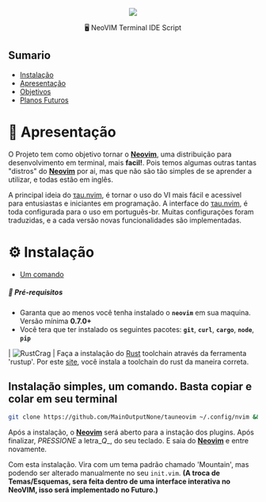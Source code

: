 [//]: # (<p align="center"> <img src="https://user-images.githubusercontent.com/107779952/175798381-7dd2e8e9-4bb6-4eef-96e3-248e4d43743a.png"/></p>)
<p align="center"> <img src="https://user-images.githubusercontent.com/107779952/175799142-237b87c4-230b-4c9d-93ea-d098e54b6a85.png"/></p>

<p align="center"> 🖥 NeoVIM Terminal IDE Script </p>

## Sumario
- [Instalação](#Instalação)
- [Apresentação](#Apresentação)
- [Objetivos](#Obj)
- [Planos Futuros](#future)

# 👔 <a id="Apresentação"></a>Apresentação

O Projeto tem como objetivo tornar o **[Neovim](https://neovim.io)**, uma distribuição para desenvolvimento em terminal, mais **facil!**. Pois temos algumas outras tantas "distros" do **[Neovim](https://neovim.io)** por ai, mas que não são tão simples de se aprender a utilizar, e todas estão em inglês.

A principal ideia do [τau.nvim](https://github.com/MainOutputNone/tauneovim), é tornar o uso do VI mais fácil e acessivel para entusiastas e iniciantes em programação. A interface do [τau.nvim](https://github.com/MainOutputNone/tauneovim), é toda configurada para o uso em português-br. Muitas configurações foram traduzidas, e a cada versão novas funcionalidades são implementadas.

# ⚙️ <a id="Instalação"></a>Instalação
- [Um comando](#umComando)
##### 🚨 Pré-requisitos

-  Garanta que ao menos você tenha instalado o **`neovim`** em sua maquina. Versão mínima **0.7.0+**
- Você tera que ter instalado os seguintes pacotes: **`git`**, **`curl`**, **`cargo`**, **`node`**, **`pip`**

| ![RustCrag](https://user-images.githubusercontent.com/107779952/175800003-f8ae3831-1802-4648-b2d3-815925ff8ec7.png) | Faça a instalação do [Rust](https://www.rust-lang.org/) toolchain através da ferramenta 'rustup'. Por este [site](https://rustup.rs), você instala a toolchain do rust da maneira correta. 

## Instalação simples, um comando. Basta copiar e colar em seu terminal

```bash
git clone https://github.com/MainOutputNone/tauneovim ~/.config/nvim && nvim +PlugInstall
```
Após a instalação, o **[Neovim](https://neovim.io)** será aberto para a instação dos plugins. Após finalizar, _*PRESSIONE*_ a letra_*Q*_, do seu teclado. E saia do **[Neovim](https://neovim.io)** e entre novamente. 

Com esta instalação. Vira com um tema padrão chamado 'Mountain', mas podendo ser alterado manualmente no seu `init.vim`. **(A troca de Temas/Esquemas, sera feita dentro de uma interface interativa no NeoVIM, isso será implementado no Futuro.)**
